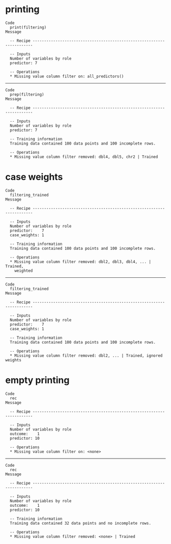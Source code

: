 # printing

    Code
      print(filtering)
    Message
      
      -- Recipe ----------------------------------------------------------------------
      
      -- Inputs 
      Number of variables by role
      predictor: 7
      
      -- Operations 
      * Missing value column filter on: all_predictors()

---

    Code
      prep(filtering)
    Message
      
      -- Recipe ----------------------------------------------------------------------
      
      -- Inputs 
      Number of variables by role
      predictor: 7
      
      -- Training information 
      Training data contained 100 data points and 100 incomplete rows.
      
      -- Operations 
      * Missing value column filter removed: dbl4, dbl5, chr2 | Trained

# case weights

    Code
      filtering_trained
    Message
      
      -- Recipe ----------------------------------------------------------------------
      
      -- Inputs 
      Number of variables by role
      predictor:    7
      case_weights: 1
      
      -- Training information 
      Training data contained 100 data points and 100 incomplete rows.
      
      -- Operations 
      * Missing value column filter removed: dbl2, dbl3, dbl4, ... | Trained,
        weighted

---

    Code
      filtering_trained
    Message
      
      -- Recipe ----------------------------------------------------------------------
      
      -- Inputs 
      Number of variables by role
      predictor:    7
      case_weights: 1
      
      -- Training information 
      Training data contained 100 data points and 100 incomplete rows.
      
      -- Operations 
      * Missing value column filter removed: dbl2, ... | Trained, ignored weights

# empty printing

    Code
      rec
    Message
      
      -- Recipe ----------------------------------------------------------------------
      
      -- Inputs 
      Number of variables by role
      outcome:    1
      predictor: 10
      
      -- Operations 
      * Missing value column filter on: <none>

---

    Code
      rec
    Message
      
      -- Recipe ----------------------------------------------------------------------
      
      -- Inputs 
      Number of variables by role
      outcome:    1
      predictor: 10
      
      -- Training information 
      Training data contained 32 data points and no incomplete rows.
      
      -- Operations 
      * Missing value column filter removed: <none> | Trained

